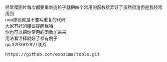 经常爬图片每次都要重新造轮子就把四个常用的函数给弄好了虽然很渣但是我经常用到<br />
oop原则就是不要写重复的代码<br />
大家有好的建议提醒我哈<br />
你也可以把你常用的函数加进来<br />
用法看注释就好了都有例子<br />
qq 3293612927联系 <br />
<pre>https://github.com/exosima/tools.git</pre>
